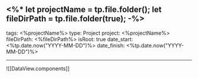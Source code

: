 <%*
let projectName = tp.file.folder();
let fileDirPath = tp.file.folder(true);
-%>
---
tags: <%projectName%>
type: Project
project: <%projectName%>
fileDirPath: <%fileDirPath%>
isRoot: true
date_start: <%tp.date.now("YYYY-MM-DD")%>
date_finish: <%tp.date.now("YYYY-MM-DD")%>

---
![[DataView.components]]